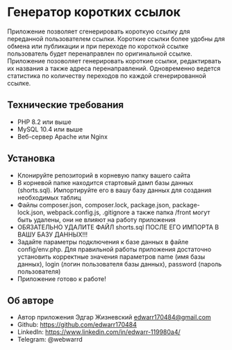 # Генератор коротких ссылок
Приложение позволяет сгенерировать короткую ссылку для переданной пользователем ссылки. Короткие ссылки более удобны для обмена или публикации и при переходе по короткой ссылке пользователь будет перенаправлен по оригинальной ссылке. Приложение позоволяет генерировать короткие ссылки, редактирвать их названия а также адреса перенаправлений. Одновременно ведется статистика по количеству переходов по каждой сгенерированной ссылке.

## Технические требования

- PHP 8.2 или выше
- MySQL 10.4 или выше
- Веб-сервер Apache или Nginx

## Установка

- Клонируйте репозиторий в корневую папку вашего сайта
- В корневой папке находится стартовый дамп базы данных (shorts.sql). Импортируйте его в вашу базу данных для создания необходимых таблиц
- Файлы composer.json, composer.lock, package.json, package-lock.json, webpack.config.js, .gitignore а также папка /front могут быть удалены, они не влияют на работу приложения
- ОБЯЗАТЕЛЬНО УДАЛИТЕ ФАЙЛ shorts.sql ПОСЛЕ ЕГО ИМПОРТА В ВАШУ БАЗУ ДАННЫХ!!!
- Задайте параметры подключения к базе данных в файле config/env.php. Для правильной работы приложения достаточно установить корректные значения параметров name (имя базы данных), login (логин пользователя базы данных), password (пароль пользователя)
- Приложение готово к работе!

## Об авторе

- Автор приложения Эдгар Жизневский <edwarr170484@gmail.com>
- Github: https://github.com/edwarr170484
- LinkedIn: https://www.linkedin.com/in/edwarr-119980a4/
- Telegram: @webwarrd
